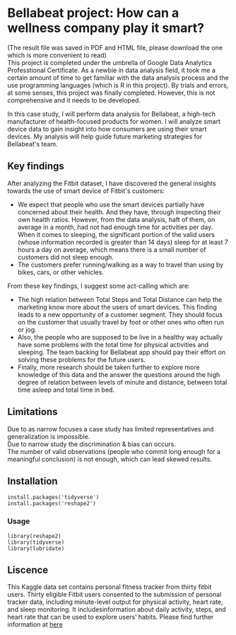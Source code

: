 # Bellabeat project: How can a wellness company play it smart?

(The result file was saved in PDF and HTML file, please download the one which is more convenient to read) <br />
This project is completed under the umbrella of Google Data Analytics Professtional Certificate. 
As a newbie in data analysis field, it took me a certain amount of time to get familiar with the data analysis process and the use programming languages (which is R in this project). By trials and errors, at some senses, this project was finally completed. However, this is not comprehensive and it needs to be developed.

In this case study, I will perform data analysis for Bellabeat, a high-tech manufacturer of health-focused products for women. I will analyze smart device data to gain insight into how consumers are using their smart devices. My analysis will help guide future marketing strategies for Bellabeat's team. 
## Key findings
After analyzing the Fitbit dataset, I have discovered the general insights towards the use of smart device of Fitbit's customers:<br />
* We  expect that people who use the smart devices partially have concerned about their health. And they have, through inspecting their own health ratios. However, from the data analysis, haft of them, on average in a month, had not had enough time for activities per day. When it comes to sleeping, the significant portion of the valid users (whose information recorded is greater than 14 days) sleep for at least 7 hours a day on average, which means there is a small number of customers did not sleep enough.
* The customers prefer running/walking as a way to travel than using by bikes, cars, or other vehicles.

From these key findings, I suggest some act-calling which are: <br /> 
* The high relation between Total Steps and Total Distance can help the marketing know more about the users of smart devices. This finding leads to a new opportunity of a customer segment. They should focus on the customer that usually travel by foot or other ones who often run or jog. <br /> 
* Also, the people who are supposed to be live in a healthy way actually have some problems with the total time for physical activities and sleeping. The team backing for Bellabeat app should pay their effort on solving these problems for the future users.<br />
* Finally, more research should be taken further to explore more knowledge of this data and the answer the questions around the high degree of relation between levels of minute and distance, between total time asleep and total time in bed. 

## Limitations

Due to as narrow focuses a case study has limited representatives and generalization is impossible. <br />
Due to narrow study the discrimination & bias can occurs.<br />
The number of valid observations (people who commit long enough for a meaningful conclusion) is not enough, which can lead skewed results.

## Installation
``` 
install.packages('tidyverse')
install.packages('reshape2')
```
### Usage
```
library(reshape2)
library(tidyverse)
library(lubridate)
```

## Liscence
This Kaggle data set contains personal fitness tracker from thirty fitbit users. Thirty eligible Fitbit users consented to the submission of personal tracker data, including minute-level output for physical activity, heart rate, and sleep monitoring. It includesinformation about daily activity, steps, and heart rate that can be used to explore users’ habits. Please find further information at [here](https://www.kaggle.com/datasets/arashnic/fitbit)
